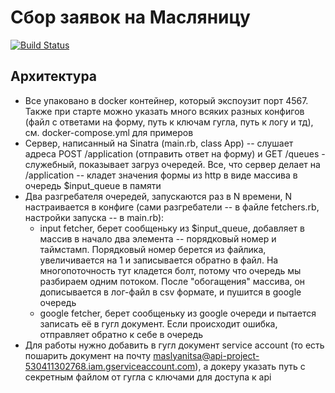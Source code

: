 # Сбор заявок на Масляницу

[![Build Status](https://travis-ci.org/sherpc/maslyanitsa.svg?branch=master)](https://travis-ci.org/sherpc/maslyanitsa)

## Архитектура

 - Все упаковано в docker контейнер, который экспоузит порт 4567. Также при старте можно указать много всяких разных конфигов (файл с ответами на форму, путь к ключам гугла, путь к логу и тд), см. docker-compose.yml для примеров
 - Сервер, написанный на Sinatra (main.rb, class App) -- слушает адреса POST /application (отправить ответ на форму) и GET /queues - служебный, показывает загруз очередей. Все, что сервер делает на /application -- кладет значения формы из http в виде массива в очередь $input_queue в памяти
 - Два разгребателя очередей, запускаются раз в N времени, N настраивается в конфиге (сами разгребатели -- в файле fetchers.rb, настройки запуска -- в main.rb):
   - input fetcher, берет сообщеньку из $input_queue, добавляет в массив в начало два элемента -- порядковый номер и таймстамп. Порядковый номер берется из файлика, увеличивается на 1 и записывается обратно в файл. На многопоточность тут кладется болт, потому что очередь мы разбираем одним потоком. После "обогащения" массива, он дописывается в лог-файл в csv формате, и пушится в google очередь
   - google fetcher, берет сообщеньку из google очереди и пытается записать её в гугл документ. Если происходит ошибка, отправляет обратно к себе в очередь
 - Для работы нужно добавить в гугл документ service account (то есть пошарить документ на почту maslyanitsa@api-project-530411302768.iam.gserviceaccount.com), а докеру указать путь с секретным файлом от гугла с ключами для доступа к api
   
 
